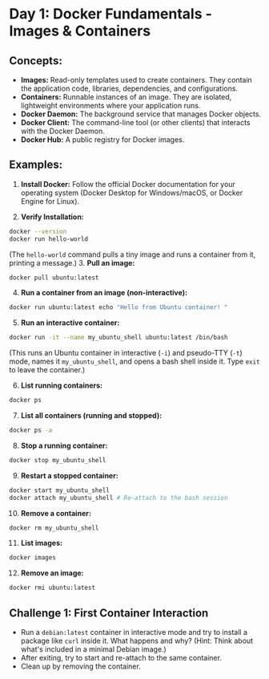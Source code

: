 # Day 1: Docker Fundamentals - Images & Containers

## **Concepts:**

* **Images:** Read-only templates used to create containers. They contain the application code, libraries, dependencies, and configurations.
* **Containers:** Runnable instances of an image. They are isolated, lightweight environments where your application runs.
* **Docker Daemon:** The background service that manages Docker objects.
* **Docker Client:** The command-line tool (or other clients) that interacts with the Docker Daemon.
* **Docker Hub:** A public registry for Docker images.

## **Examples:**

1.  **Install Docker:** Follow the official Docker documentation for your operating system (Docker Desktop for Windows/macOS, or Docker Engine for Linux).

2.  **Verify Installation:**
```bash
docker --version
docker run hello-world
```

(The `hello-world` command pulls a tiny image and runs a container from it, printing a message.)
3.  **Pull an image:**
```bash
docker pull ubuntu:latest
```

4.  **Run a container from an image (non-interactive):**
```bash
docker run ubuntu:latest echo "Hello from Ubuntu container! "
```

5.  **Run an interactive container:**
```bash
docker run -it --name my_ubuntu_shell ubuntu:latest /bin/bash
```
(This runs an Ubuntu container in interactive (`-i`) and pseudo-TTY (`-t`) mode, names it `my_ubuntu_shell`, and opens a bash shell inside it. Type `exit` to leave the container.)

6.  **List running containers:**
```bash
docker ps
```

7.  **List all containers (running and stopped):**
```bash
docker ps -a
```

8.  **Stop a running container:**
```bash
docker stop my_ubuntu_shell
```

9.  **Restart a stopped container:**
```bash
docker start my_ubuntu_shell
docker attach my_ubuntu_shell # Re-attach to the bash session
```

10. **Remove a container:**
```bash
docker rm my_ubuntu_shell
```

11. **List images:**
```bash
docker images
```

12. **Remove an image:**
```bash
docker rmi ubuntu:latest
```

## **Challenge 1: First Container Interaction**

* Run a `debian:latest` container in interactive mode and try to install a package like `curl` inside it. What happens and why? (Hint: Think about what's included in a minimal Debian image.)
* After exiting, try to start and re-attach to the same container.
* Clean up by removing the container.

